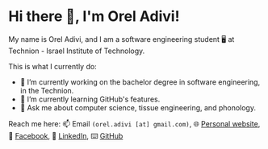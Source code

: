 # Hi there 👋, I'm Orel Adivi!
My name is Orel Adivi, and I am a software engineering student 🖥️ at Technion - Israel Institute of Technology.

This is what I currently do:
- 🔭 I’m currently working on the bachelor degree in software engineering, in the Technion.
- 🌱 I’m currently learning GitHub's features.
- 💬 Ask me about computer science, tissue engineering, and phonology.

Reach me here: 📫 Email `(orel.adivi [at] gmail.com)`, 🌐 [Personal website](https://orel-adivi.github.io/), 📖 [Facebook](https://www.facebook.com/orel.adivi/), <!--🖼️ [Instagram](todo), -->💼 [LinkedIn](https://www.linkedin.com/in/orel-adivi/), ⌨️ [GitHub](https://github.com/orel-adivi)
